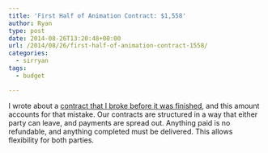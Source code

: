 ```yaml
---
title: 'First Half of Animation Contract: $1,558'
author: Ryan
type: post
date: 2014-08-26T13:20:48+00:00
url: /2014/08/26/first-half-of-animation-contract-1558/
categories:
  - sirryan
tags:
  - budget

---
```

I wrote about a <a href="http://battleofbrothers.com/sirryan/my-experiences-hiring-an-artist-part-2" target="_blank">contract that I broke before it was finished</a>, and this amount accounts for that mistake. Our contracts are structured in a way that either party can leave, and payments are spread out. Anything paid is no refundable, and anything completed must be delivered. This allows flexibility for both parties.